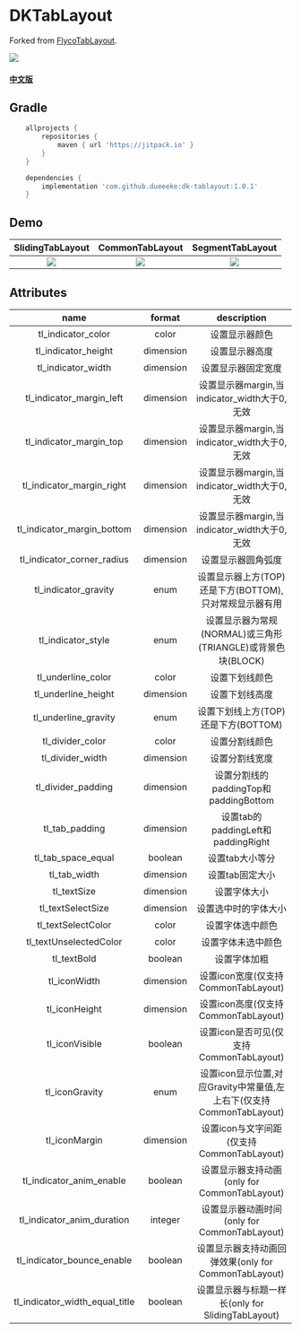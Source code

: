 # DKTabLayout
Forked from [FlycoTabLayout](https://github.com/H07000223/FlycoTabLayout).

[![](https://www.jitpack.io/v/dueeeke/dk-tablayout.svg)](https://www.jitpack.io/#dueeeke/dk-tablayout)
#### [中文版](https://github.com/dueeeke/dk-tablayout/blob/master/README_CN.md)

## Gradle

```groovy
    allprojects {
        repositories {
            maven { url 'https://jitpack.io' }
        }
    }

    dependencies {
        implementation 'com.github.dueeeke:dk-tablayout:1.0.1'
    }
```

## Demo
|SlidingTabLayout|CommonTabLayout|SegmentTabLayout|
|:---:|:---:|:---:|
![](https://github.com/dueeeke/dk-tablayout/blob/master/preview_1.gif)|![](https://github.com/dueeeke/dk-tablayout/blob/master/preview_2.gif)|![](https://github.com/dueeeke/dk-tablayout/blob/master/preview_3.gif)

## Attributes

|name|format|description|
|:---:|:---:|:---:|
| tl_indicator_color | color |设置显示器颜色
| tl_indicator_height | dimension |设置显示器高度
| tl_indicator_width | dimension |设置显示器固定宽度
| tl_indicator_margin_left | dimension |设置显示器margin,当indicator_width大于0,无效
| tl_indicator_margin_top | dimension |设置显示器margin,当indicator_width大于0,无效
| tl_indicator_margin_right | dimension |设置显示器margin,当indicator_width大于0,无效
| tl_indicator_margin_bottom | dimension |设置显示器margin,当indicator_width大于0,无效 
| tl_indicator_corner_radius | dimension |设置显示器圆角弧度
| tl_indicator_gravity | enum |设置显示器上方(TOP)还是下方(BOTTOM),只对常规显示器有用
| tl_indicator_style | enum |设置显示器为常规(NORMAL)或三角形(TRIANGLE)或背景色块(BLOCK)
| tl_underline_color | color |设置下划线颜色
| tl_underline_height | dimension |设置下划线高度
| tl_underline_gravity | enum |设置下划线上方(TOP)还是下方(BOTTOM)
| tl_divider_color | color |设置分割线颜色
| tl_divider_width | dimension |设置分割线宽度
| tl_divider_padding |dimension| 设置分割线的paddingTop和paddingBottom
| tl_tab_padding |dimension| 设置tab的paddingLeft和paddingRight
| tl_tab_space_equal |boolean| 设置tab大小等分
| tl_tab_width |dimension| 设置tab固定大小
| tl_textSize |dimension| 设置字体大小
| tl_textSelectSize |dimension| 设置选中时的字体大小
| tl_textSelectColor |color| 设置字体选中颜色
| tl_textUnselectedColor |color| 设置字体未选中颜色
| tl_textBold |boolean| 设置字体加粗
| tl_iconWidth |dimension| 设置icon宽度(仅支持CommonTabLayout)
| tl_iconHeight |dimension|设置icon高度(仅支持CommonTabLayout)
| tl_iconVisible |boolean| 设置icon是否可见(仅支持CommonTabLayout)
| tl_iconGravity |enum| 设置icon显示位置,对应Gravity中常量值,左上右下(仅支持CommonTabLayout)
| tl_iconMargin |dimension| 设置icon与文字间距(仅支持CommonTabLayout)
| tl_indicator_anim_enable |boolean| 设置显示器支持动画(only for CommonTabLayout)
| tl_indicator_anim_duration |integer| 设置显示器动画时间(only for CommonTabLayout)
| tl_indicator_bounce_enable |boolean| 设置显示器支持动画回弹效果(only for CommonTabLayout)
| tl_indicator_width_equal_title |boolean| 设置显示器与标题一样长(only for SlidingTabLayout)